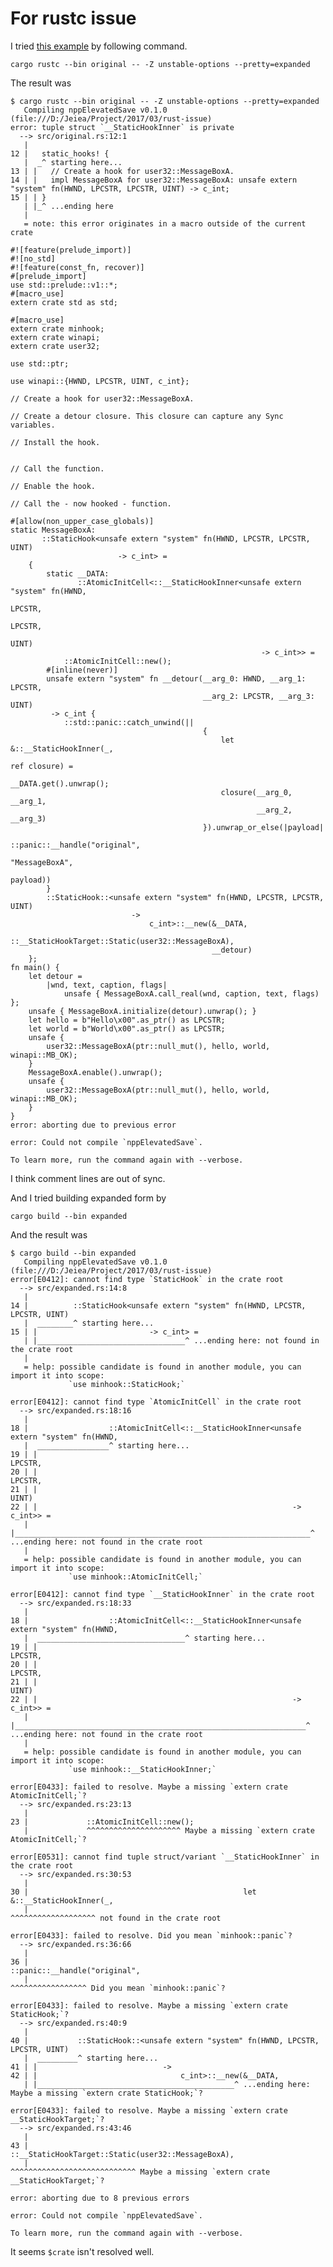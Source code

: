 # For rustc issue

I tried [this example](https://github.com/Jascha-N/minhook-rs#example) by following command.

```cargo rustc --bin original -- -Z unstable-options --pretty=expanded```

The result was
```
$ cargo rustc --bin original -- -Z unstable-options --pretty=expanded
   Compiling nppElevatedSave v0.1.0 (file:///D:/Jeiea/Project/2017/03/rust-issue)
error: tuple struct `__StaticHookInner` is private
  --> src/original.rs:12:1
   |
12 |   static_hooks! {
   |  _^ starting here...
13 | |   // Create a hook for user32::MessageBoxA.
14 | |   impl MessageBoxA for user32::MessageBoxA: unsafe extern "system" fn(HWND, LPCSTR, LPCSTR, UINT) -> c_int;
15 | | }
   | |_^ ...ending here
   |
   = note: this error originates in a macro outside of the current crate

#![feature(prelude_import)]
#![no_std]
#![feature(const_fn, recover)]
#[prelude_import]
use std::prelude::v1::*;
#[macro_use]
extern crate std as std;

#[macro_use]
extern crate minhook;
extern crate winapi;
extern crate user32;

use std::ptr;

use winapi::{HWND, LPCSTR, UINT, c_int};

// Create a hook for user32::MessageBoxA.

// Create a detour closure. This closure can capture any Sync variables.

// Install the hook.


// Call the function.

// Enable the hook.

// Call the - now hooked - function.

#[allow(non_upper_case_globals)]
static MessageBoxA:
       ::StaticHook<unsafe extern "system" fn(HWND, LPCSTR, LPCSTR, UINT)
                        -> c_int> =
    {
        static __DATA:
               ::AtomicInitCell<::__StaticHookInner<unsafe extern "system" fn(HWND,
                                                                              LPCSTR,
                                                                              LPCSTR,
                                                                              UINT)
                                                        -> c_int>> =
            ::AtomicInitCell::new();
        #[inline(never)]
        unsafe extern "system" fn __detour(__arg_0: HWND, __arg_1: LPCSTR,
                                           __arg_2: LPCSTR, __arg_3: UINT)
         -> c_int {
            ::std::panic::catch_unwind(||
                                           {
                                               let &::__StaticHookInner(_,
                                                                        ref closure) =
                                                   __DATA.get().unwrap();
                                               closure(__arg_0, __arg_1,
                                                       __arg_2, __arg_3)
                                           }).unwrap_or_else(|payload|
                                                                 ::panic::__handle("original",
                                                                                   "MessageBoxA",
                                                                                   payload))
        }
        ::StaticHook::<unsafe extern "system" fn(HWND, LPCSTR, LPCSTR, UINT)
                           ->
                               c_int>::__new(&__DATA,
                                             ::__StaticHookTarget::Static(user32::MessageBoxA),
                                             __detour)
    };
fn main() {
    let detour =
        |wnd, text, caption, flags|
            unsafe { MessageBoxA.call_real(wnd, caption, text, flags) };
    unsafe { MessageBoxA.initialize(detour).unwrap(); }
    let hello = b"Hello\x00".as_ptr() as LPCSTR;
    let world = b"World\x00".as_ptr() as LPCSTR;
    unsafe {
        user32::MessageBoxA(ptr::null_mut(), hello, world, winapi::MB_OK);
    }
    MessageBoxA.enable().unwrap();
    unsafe {
        user32::MessageBoxA(ptr::null_mut(), hello, world, winapi::MB_OK);
    }
}
error: aborting due to previous error

error: Could not compile `nppElevatedSave`.

To learn more, run the command again with --verbose.
```

I think comment lines are out of sync.

And I tried building expanded form by

```cargo build --bin expanded```

And the result was
```
$ cargo build --bin expanded
   Compiling nppElevatedSave v0.1.0 (file:///D:/Jeiea/Project/2017/03/rust-issue)
error[E0412]: cannot find type `StaticHook` in the crate root
  --> src/expanded.rs:14:8
   |
14 |          ::StaticHook<unsafe extern "system" fn(HWND, LPCSTR, LPCSTR, UINT)
   |  ________^ starting here...
15 | |                         -> c_int> =
   | |_________________________________^ ...ending here: not found in the crate root
   |
   = help: possible candidate is found in another module, you can import it into scope:
             `use minhook::StaticHook;`

error[E0412]: cannot find type `AtomicInitCell` in the crate root
  --> src/expanded.rs:18:16
   |
18 |                  ::AtomicInitCell<::__StaticHookInner<unsafe extern "system" fn(HWND,
   |  ________________^ starting here...
19 | |                                                                               LPCSTR,
20 | |                                                                               LPCSTR,
21 | |                                                                               UINT)
22 | |                                                         -> c_int>> =
   | |__________________________________________________________________^ ...ending here: not found in the crate root
   |
   = help: possible candidate is found in another module, you can import it into scope:
             `use minhook::AtomicInitCell;`

error[E0412]: cannot find type `__StaticHookInner` in the crate root
  --> src/expanded.rs:18:33
   |
18 |                  ::AtomicInitCell<::__StaticHookInner<unsafe extern "system" fn(HWND,
   |  _________________________________^ starting here...
19 | |                                                                               LPCSTR,
20 | |                                                                               LPCSTR,
21 | |                                                                               UINT)
22 | |                                                         -> c_int>> =
   | |_________________________________________________________________^ ...ending here: not found in the crate root
   |
   = help: possible candidate is found in another module, you can import it into scope:
             `use minhook::__StaticHookInner;`

error[E0433]: failed to resolve. Maybe a missing `extern crate AtomicInitCell;`?
  --> src/expanded.rs:23:13
   |
23 |             ::AtomicInitCell::new();
   |             ^^^^^^^^^^^^^^^^^^^^^ Maybe a missing `extern crate AtomicInitCell;`?

error[E0531]: cannot find tuple struct/variant `__StaticHookInner` in the crate root
  --> src/expanded.rs:30:53
   |
30 |                                                let &::__StaticHookInner(_,
   |                                                     ^^^^^^^^^^^^^^^^^^^ not found in the crate root

error[E0433]: failed to resolve. Did you mean `minhook::panic`?
  --> src/expanded.rs:36:66
   |
36 |                                                                  ::panic::__handle("original",
   |                                                                  ^^^^^^^^^^^^^^^^^ Did you mean `minhook::panic`?

error[E0433]: failed to resolve. Maybe a missing `extern crate StaticHook;`?
  --> src/expanded.rs:40:9
   |
40 |           ::StaticHook::<unsafe extern "system" fn(HWND, LPCSTR, LPCSTR, UINT)
   |  _________^ starting here...
41 | |                            ->
42 | |                                c_int>::__new(&__DATA,
   | |____________________________________________^ ...ending here: Maybe a missing `extern crate StaticHook;`?

error[E0433]: failed to resolve. Maybe a missing `extern crate __StaticHookTarget;`?
  --> src/expanded.rs:43:46
   |
43 |                                              ::__StaticHookTarget::Static(user32::MessageBoxA),
   |                                              ^^^^^^^^^^^^^^^^^^^^^^^^^^^^ Maybe a missing `extern crate __StaticHookTarget;`?

error: aborting due to 8 previous errors

error: Could not compile `nppElevatedSave`.

To learn more, run the command again with --verbose.
```

It seems `$crate` isn't resolved well.